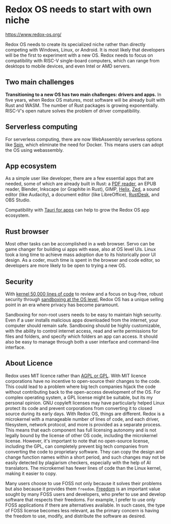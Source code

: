 # Redox OS needs to start with  own niche

<https://www.redox-os.org/>

Redox OS needs to create its specialized niche rather than directly competing with Windows, Linux, or Android. It is most likely that developers will be the first to experiment with a new OS. Redox needs to focus on compatibility with RISC-V single-board computers, which can range from desktops to mobile devices, and even Intel or AMD servers.

## Two main challenges
**Transitioning to a new OS has two main challenges: drivers and apps.** In five years, when Redox OS matures, most software will be already built with Rust and WASM. The number of Rust packages is growing exponentially. RISC-V's open nature solves the problem of driver compatibility.

## Serverless computing
For serverless computing, there are now WebAssembly serverless options like [Spin](https://github.com/fermyon/spin), which eliminate the need for Docker. This means users can adopt the OS using webassembly.

## App ecosystem
As a simple user like developer, there are a few essential apps that are needed, some of which are already built in Rust: a [PDF reader](https://github.com/pdf-rs/pdf), an EPUB reader, Blender, Inkscape (or Graphite in Rust), GIMP, [Helix](https://helix-editor.com/), [Zed](https://zed.dev/), a sound editor (like Audacity), a document editor (like LibreOffice), [RustDesk](https://github.com/rustdesk/rustdesk), and OBS Studio.

Compatibility with [Tauri for apps](https://tauri.app/) can help to grow the Redox OS app ecosystem.

## Rust browser
Most other tasks can be accomplished in a web browser. Servo can be game changer for building ui apps with ease, also at OS level UIs. Linux took a long time to achieve mass adoption due to its historically poor UI design. As a coder, much time is spent in the browser and code editor, so developers are more likely to be open to trying a new OS.


## Security

With [kernel 50,000 lines of code](https://doc.redox-os.org/book/ch01-05-how-redox-compares.html#the-kernel) to review and a focus on bug-free, robust security through [sandboxing at the OS level](https://doc.redox-os.org/book/ch04-10-security.html#sandbox), Redox OS has a unique selling point in an era where privacy has become paramount.

Sandboxing for non-root users needs to be easy to maintain high security. Even if a user installs malicious apps downloaded from the internet, your computer should remain safe. Sandboxing should be highly customizable, with the ability to control internet access, read and write permissions for files and folders, and specify which folders an app can access. It should also be easy to manage through both a user interface and command-line interface.

## About Licence

Redox uses MIT licence rather than [AGPL or GPL](https://iambrainstorming.github.io/chapters/programming/foss_philosophy.html#which-open-source-license-to-use). With MIT licence corporations have no incentive to open-source their changes to the code. This could lead to a problem where big tech companies hijack the code without contributing back to the open-access development of the OS. For complex operating system, a GPL license might be suitable, but its my personal opinion. GNU copyleft licenses may have particularly helped Linux protect its code and prevent corporations from converting it to closed source during its early days. With Redox OS, things are different. Redox is a microkernel with a manageable number of lines of code, and each driver, filesystem, network protocol, and more is provided as a separate process. This means that each component has full licensing autonomy and is not legally bound by the license of other OS code, including the microkernel license. However, it's important to note that no open-source license, including the GPL, can completely prevent big tech companies from converting the code to proprietary software. They can copy the design and change function names within a short period, and such changes may not be easily detected by plagiarism checkers, especially with the help of AI translators. The microkernel has fewer lines of code than the Linux kernel, making it easier to copy.

Many users choose to use FOSS not only because it solves their problems but also because it provides them `freedom`. [Freedom](https://iambrainstorming.github.io/chapters/programming/foss_philosophy.html) is an important value sought by many FOSS users and developers, who prefer to use and develop software that respects their freedoms. For example, I prefer to use only FOSS applications if there are alternatives available. In such cases, the type of FOSS license becomes less relevant, as the primary concern is having the freedom to use, modify, and distribute the software as desired.
